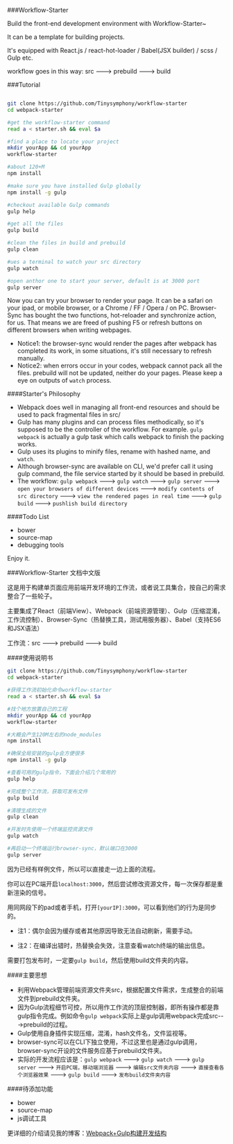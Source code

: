 ###Workflow-Starter

Build the front-end development environment with Workflow-Starter~

It can be a template for building projects.

It's equipped with React.js / react-hot-loader / Babel(JSX builder) / scss / Gulp etc.

workflow goes in this way: src ---> prebuild ---> build


###Tutorial

```bash

git clone https://github.com/Tinysymphony/workflow-starter
cd webpack-starter

#get the workflow-starter command
read a < starter.sh && eval $a

#find a place to locate your project
mkdir yourApp && cd yourApp
workflow-starter

#about 120+M
npm install

#make sure you have installed Gulp globally
npm install -g gulp

#checkout available Gulp commands
gulp help

#get all the files
gulp build

#clean the files in build and prebuild
gulp clean

#ues a terminal to watch your src directory
gulp watch

#open anthor one to start your server, default is at 3000 port
gulp server

```

Now you can try your browser to render your page. It can be a safari on your ipad, or mobile browser, or a Chrome / FF / Opera / on PC. Browser-Sync has bought the two functions, hot-reloader and synchronize action, for us. That means we are freed of pushing F5 or refresh buttons on different browsers when writing webpages.

* Notice1: the browser-sync would render the pages after webpack has completed its work, in some situations, it's still necessary to refresh manually.
* Notice2: when errors occur in your codes, webpack cannot pack all the files. prebuild will not be updated, neither do your pages. Please keep a eye on outputs of `watch` process.

####Starter's Philosophy
* Webpack does well in managing all front-end resources and should be used to pack fragmental files in src/
* Gulp has many plugins and can process files methodically, so it's supposed to be the controller of the workflow. For example. `gulp webpack` is actually a gulp task which calls webpack to finish the packing works.
* Gulp uses its plugins to minify files, rename with hashed name, and `watch`.
* Although browser-sync are available on CLI, we'd prefer call it using gulp command, the file service started by it should be based in prebuild.
* The workflow: `gulp webpack` ---> `gulp watch` ---> `gulp server` ---> `open your browsers of different devices` ---> `modify contents of src directory` ---> `view the rendered pages in real time` ---> `gulp build` ---> `pushlish build directory`

####Todo List
* bower
* source-map
* debugging tools

Enjoy it.

###Workflow-Starter 文档中文版

这是用于构建单页面应用前端开发环境的工作流，或者说工具集合，按自己的需求整合了一些轮子。

主要集成了React（前端View）、Webpack（前端资源管理）、Gulp（压缩混淆，工作流控制）、Browser-Sync（热替换工具，测试用服务器）、Babel（支持ES6和JSX语法）

工作流：src ---> prebuild ---> build

####使用说明书

```bash
git clone https://github.com/Tinysymphony/workflow-starter
cd webpack-starter

#获得工作流初始化命令workflow-starter
read a < starter.sh && eval $a

#找个地方放置自己的工程
mkdir yourApp && cd yourApp
workflow-starter

#大概会产生120M左右的node_modules
npm install

#确保全局安装的gulp会方便很多
npm install -g gulp

#查看可用的gulp指令，下面会介绍几个常用的
gulp help

#完成整个工作流，获取可发布文件
gulp build

#清理生成的文件
gulp clean

#开发时先使用一个终端监控资源文件
gulp watch

#再启动一个终端运行browser-sync，默认端口在3000
gulp server

```

因为已经有样例文件，所以可以直接走一边上面的流程。

你可以在PC端开启`localhost:3000`，然后尝试修改资源文件，每一次保存都是重新渲染的信号。

用同网段下的pad或者手机，打开`[yourIP]:3000`，可以看到他们的行为是同步的。

* 注1：偶尔会因为缓存或者其他原因导致无法自动刷新，需要手动。

* 注2：在编译出错时，热替换会失效，注意查看watch终端的输出信息。


需要打包发布时，一定要`gulp build`，然后使用build文件夹的内容。

####主要思想
* 利用Webpack管理前端资源文件夹src，根据配置文件需求，生成整合的前端文件到prebuild文件夹。
* 因为Gulp流程细节可控，所以用作工作流的顶层控制器，即所有操作都是靠gulp指令完成。例如命令`gulp webpack`实际上是gulp调用webpack完成src--->prebuild的过程。
* Gulp使用自身插件实现压缩，混淆，hash文件名，文件监视等。
* browser-sync可以在CLI下独立使用，不过这里也是通过gulp调用，browser-sync开设的文件服务应基于prebuild文件夹。
* 实际的开发流程应该是：`gulp webpack` ---> `gulp watch` ---> `gulp server` ---> `开启PC端，移动端浏览器` ---> `编辑src文件夹内容` ---> `直接查看各个浏览器效果` ---> `gulp build` ---> `发布build文件夹内容`

####待添加功能
* bower
* source-map
* js调试工具

更详细的介绍请见我的博客：[Webpack+Gulp构建开发结构](http://www.wytiny.com/2015/09/29/Webpack-Gulp%E6%9E%84%E5%BB%BA%E5%BC%80%E5%8F%91%E7%BB%93%E6%9E%84/)

